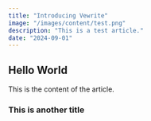 ```yaml
---
title: "Introducing Vewrite"
image: "/images/content/test.png"
description: "This is a test article."
date: "2024-09-01"
---
```


## Hello World

This is the content of the article.

### This is another title